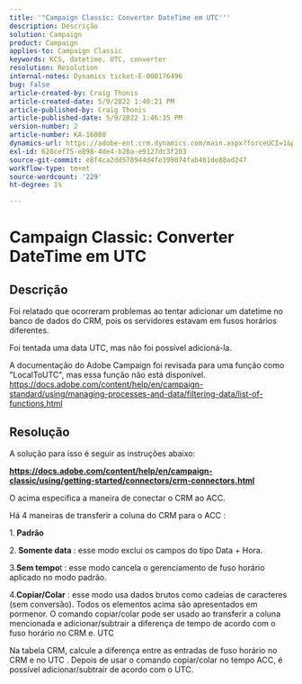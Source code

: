 ```yaml
---
title: '"Campaign Classic: Converter DateTime em UTC'''
description: Descrição
solution: Campaign
product: Campaign
applies-to: Campaign Classic
keywords: KCS, datetime, UTC, converter
resolution: Resolution
internal-notes: Dynamics ticket-E-000176496
bug: false
article-created-by: Craig Thonis
article-created-date: 5/9/2022 1:40:21 PM
article-published-by: Craig Thonis
article-published-date: 5/9/2022 1:46:35 PM
version-number: 2
article-number: KA-16080
dynamics-url: https://adobe-ent.crm.dynamics.com/main.aspx?forceUCI=1&pagetype=entityrecord&etn=knowledgearticle&id=13f05d8c-9dcf-ec11-a7b5-00224809c196
exl-id: 628cef75-e898-4de4-b20a-e9127dc3f203
source-git-commit: e8f4ca2dd578944d4fe399074fab461de88ad247
workflow-type: tm+mt
source-wordcount: '229'
ht-degree: 1%

---
```


# Campaign Classic: Converter DateTime em UTC

## Descrição


Foi relatado que ocorreram problemas ao tentar adicionar um datetime no banco de dados do CRM, pois os servidores estavam em fusos horários diferentes.

Foi tentada uma data UTC, mas não foi possível adicioná-la.

A documentação do Adobe Campaign foi revisada para uma função como &quot;LocalToUTC&quot;, mas essa função não está disponível.
https://docs.adobe.com/content/help/en/campaign-standard/using/managing-processes-and-data/filtering-data/list-of-functions.html


## Resolução


A solução para isso é seguir as instruções abaixo:

<u><b>https://docs.adobe.com/content/help/en/campaign-classic/using/getting-started/connectors/crm-connectors.html </b></u>

O acima especifica a maneira de conectar o CRM ao ACC.

Há 4 maneiras de transferir a coluna do CRM para o ACC :

1.<b> Padrão </b>

2.<b> Somente data</b> : esse modo exclui os campos do tipo Data + Hora.

3.<b>Sem tempo</b>t : esse modo cancela o gerenciamento de fuso horário aplicado no modo padrão.

4.<b>Copiar/Colar</b> : esse modo usa dados brutos como cadeias de caracteres (sem conversão). Todos os elementos acima são apresentados em pormenor. O comando copiar/colar pode ser usado ao transferir a coluna mencionada e adicionar/subtrair a diferença de tempo de acordo com o fuso horário no CRM e. UTC

Na tabela CRM, calcule a diferença entre as entradas de fuso horário no CRM e no UTC . Depois de usar o comando copiar/colar no tempo ACC, é possível adicionar/subtrair de acordo com o UTC.
